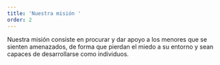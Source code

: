 ```yaml
---
title: 'Nuestra misión '
order: 2
---
```

Nuestra misión consiste en procurar y dar apoyo a los menores que se sienten amenazados, de forma que pierdan el miedo a su entorno y sean capaces de desarrollarse como individuos. 
